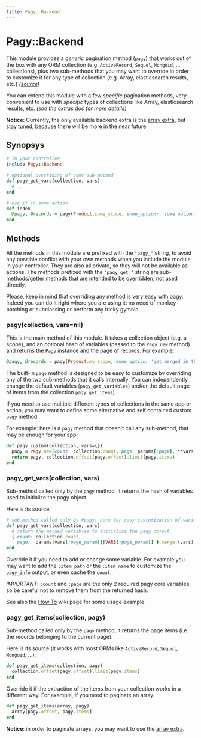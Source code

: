 ```yaml
---
title: Pagy::Backend
---
```


# Pagy::Backend

This module provides a _generic_ pagination method (`pagy`) that works out of the box with any ORM collection (e.g. `ActiveRecord`, `Sequel`, `Mongoid`, ... collections), plus two sub-methods that you may want to override in order to customize it for any type of collection (e.g. Array, elasticsearch results, etc.) _([source](https://github.com/ddnexus/pagy/blob/master/lib/pagy/backend.rb))_

You can extend this module with a few _specific_ pagination methods, very convenient to use with _specific_ types of collections like Array, elasticsearch results, etc. _(see the [extras](../extras.md) doc for more details)_

__Notice__: Currently, the only available backend extra is the [array extra](../extras/array.md), but stay tuned, because there will be more in the near future.



## Synopsys

```ruby
# in your controller
include Pagy::Backend

# optional overriding of some sub-method 
def pagy_get_vars(collection, vars)
  #...
end

# use it in some action
def index
  @pagy, @records = pagy(Product.some_scope, some_option: 'some option for this instance')
end
```

## Methods

All the methods in this module are prefixed with the `"pagy_"` string, to avoid any possible conflict with your own methods when you include the module in your controller. They are also all private, so they will not be available as actions. The methods prefixed with the `"pagy_get_"` string are sub-methods/getter methods that are intended to be overridden, not used directly.

Please, keep in mind that overriding any method is very easy with pagy. Indeed you can do it right where you are using it: no need of monkey-patching or subclassing or perform any tricky gymnic.


### pagy(collection, vars=nil)

This is the main method of this module. It takes a collection object (e.g. a scope), and an optional hash of variables (passed to the `Pagy.new` method) and returns the `Pagy` instance and the page of records. For example:
```ruby
@pagy, @records = pagy(Product.my_scope, some_option: 'get merged in the pagy object')
```
The built-in `pagy` method is designed to be easy to customize by overriding any of the two sub-methods that it calls internally. You can independently change the default variables (`pagy_get_variables`) and/or the default page of items from the collection `pagy_get_items`).

If you need to use multiple different types of collections in the same app or action, you may want to define some alternative and self contained custom `pagy` method.

For example: here is a `pagy` method that doesn't call any sub-method, that may be enough for your app:
```ruby
def pagy_custom(collection, vars={})
  pagy = Pagy.new(count: collection.count, page: params[:page], **vars)
  return pagy, collection.offset(pagy.offset).limit(pagy.items)
end
```

### pagy_get_vars(collection, vars)

Sub-method called only by the `pagy` method, it returns the hash of variables used to initialize the pagy object.

Here is its source:

```ruby
# sub-method called only by #pagy: here for easy customization of variables by overriding
def pagy_get_vars(collection, vars)
  # return the merged variables to initialize the pagy object
  { count: collection.count,
    page:  params[vars[:page_param]||VARS[:page_param]] }.merge!(vars)
end
```
Override it if you need to add or change some variable. For example you may want to add the `:item_path` or the `:item_name` to customize the `pagy_info` output, or even cache the `count`.

_IMPORTANT_: `:count` and `:page` are the only 2 required pagy core variables, so be careful not to remove them from the returned hash.

See also the [How To](../how-to.md) wiki page for some usage example.


### pagy_get_items(collection, pagy)

Sub-method called only by the `pagy` method, it returns the page items (i.e. the records belonging to the current page).

 Here is its source (it works with most ORMs like `ActiveRecord`, `Sequel`, `Mongoid`, ...):

```ruby
def pagy_get_items(collection, pagy)
  collection.offset(pagy.offset).limit(pagy.items)
end
```
Override it if the extraction of the items from your collection works in a different way. For example, if you need to paginate an array:

```ruby
def pagy_get_items(array, pagy)
  array[pagy.offset, pagy.items]
end
```
__Notice__: in order to paginate arrays, you may want to use the  [array extra](../extras/array.md).
